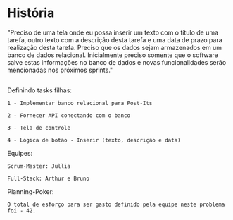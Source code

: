 # História

"Preciso de uma tela onde eu possa inserir um texto com o título de uma tarefa, outro texto
com a descrição desta tarefa e uma data de prazo para realização desta tarefa.
Preciso que os dados sejam armazenados em um banco de dados relacional.
Inicialmente preciso somente que o software salve estas informações no banco de dados e
novas funcionalidades serão mencionadas nos próximos sprints."

##

Definindo tasks filhas:

    1 - Implementar banco relacional para Post-Its
    
    2 - Fornecer API conectando com o banco
    
    3 - Tela de controle
    
    4 - Lógica de botão - Inserir (texto, descrição e data)

Equipes:

    Scrum-Master: Jullia
    
    Full-Stack: Arthur e Bruno

Planning-Poker:

    O total de esforço para ser gasto definido pela equipe neste problema foi - 42.
